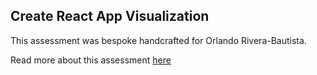 ## Create React App Visualization

This assessment was bespoke handcrafted for Orlando Rivera-Bautista.

Read more about this assessment [here](https://react.eogresources.com)
